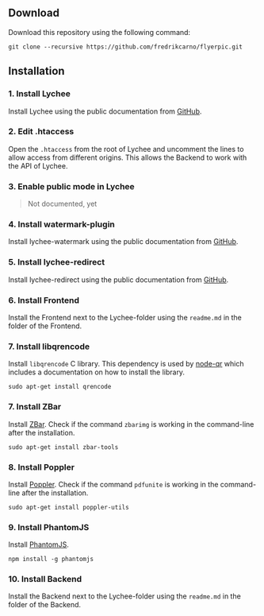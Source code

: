## Download

Download this repository using the following command:

	git clone --recursive https://github.com/fredrikcarno/flyerpic.git
	
## Installation

### 1. Install Lychee

Install Lychee using the public documentation from [GitHub](https://github.com/electerious/Lychee/blob/master/docs/Installation.md).
	
### 2. Edit .htaccess

Open the `.htaccess` from the root of Lychee and uncomment the lines to allow access from different origins. This allows the Backend to work with the API of Lychee.

### 3. Enable public mode in Lychee

> Not documented, yet

### 4. Install watermark-plugin 

Install lychee-watermark using the public documentation from [GitHub](https://github.com/electerious/lychee-watermark).

### 5. Install lychee-redirect

Install lychee-redirect using the public documentation from [GitHub](https://github.com/electerious/lychee-redirect).

### 6. Install Frontend

Install the Frontend next to the Lychee-folder using the `readme.md` in the folder of the Frontend.

### 7. Install libqrencode

Install `libqrencode` C library. This dependency is used by [node-qr](https://github.com/bcelenza/node-qr) which includes a documentation on how to install the library.

	sudo apt-get install qrencode

### 7. Install ZBar

Install [ZBar](http://zbar.sourceforge.net). Check if the command `zbarimg` is working in the command-line after the installation.

	sudo apt-get install zbar-tools

### 8. Install Poppler

Install [Poppler](http://poppler.freedesktop.org). Check if the command `pdfunite` is working in the command-line after the installation.

	sudo apt-get install poppler-utils
	
### 9. Install PhantomJS

Install [PhantomJS](http://phantomjs.org).

	npm install -g phantomjs

### 10. Install Backend

Install the Backend next to the Lychee-folder using the `readme.md` in the folder of the Backend.